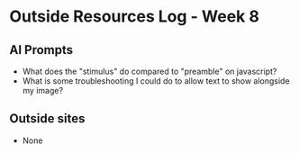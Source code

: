 # Outside Resources Log - Week 8


## AI Prompts
+ What does the "stimulus" do compared to "preamble" on javascript?
+ What is some troubleshooting I could do to allow text to show alongside my image?

## Outside sites
+ None 